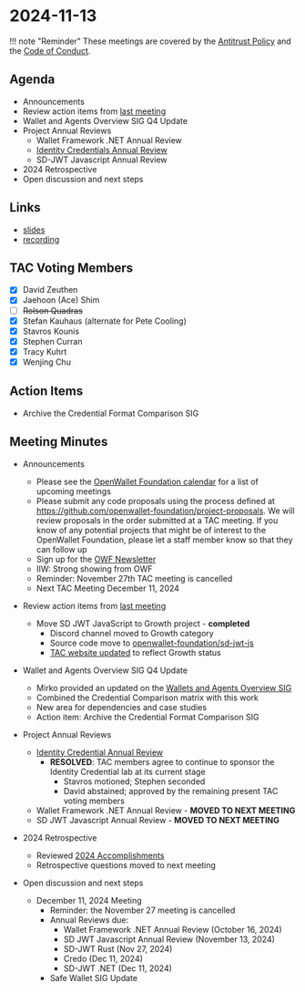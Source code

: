 # 2024-11-13

!!! note "Reminder"
    These meetings are covered by the [Antitrust Policy](../../governance/antitrust.md) and the [Code of Conduct](../../governance/code-of-conduct.md).

## Agenda

- Announcements
- Review action items from [last meeting](./2024-10-30.md#action-items)
- Wallet and Agents Overview SIG Q4 Update
- Project Annual Reviews
    - Wallet Framework .NET Annual Review
    - [Identity Credentials Annual Review](https://tac.openwallet.foundation/projects/reviews/2024/2024-identity-credential-annual/)
    - SD-JWT Javascript Annual Review
- 2024 Retrospective
- Open discussion and next steps

## Links

- [slides](https://docs.google.com/presentation/d/1KoukOTap8rqbiKfckcnOr8jSeoY2qL3FjubA-JjQW6Y/edit?usp=sharing)
- [recording](https://zoom.us/rec/share/sUa183LDymc-VKVFcnrzekBuahM8tHiw3aCcFuezDBxy9g3g-111DdkGdRrLPD2T.oizU7RODWzKLPZCE)

## TAC Voting Members

- [x] David Zeuthen
- [x] Jaehoon (Ace) Shim
- [ ] ~~Rolson Quadras~~
- [x] Stefan Kauhaus (alternate for Pete Cooling)
- [x] Stavros Kounis
- [x] Stephen Curran
- [x] Tracy Kuhrt
- [x] Wenjing Chu

## Action Items
- Archive the Credential Format Comparison SIG

## Meeting Minutes

- Announcements
    - Please see the [OpenWallet Foundation calendar](https://zoom-lfx.platform.linuxfoundation.org/meetings/openwalletfoundation) for a list of upcoming meetings
    - Please submit any code proposals using the process defined at https://github.com/openwallet-foundation/project-proposals. We will review proposals in the order submitted at a TAC meeting. If you know of any potential projects that might be of interest to the OpenWallet Foundation, please let a staff member know so that they can follow up
    - Sign up for the [OWF Newsletter](https://openwallet.foundation/newsletter/)
    - IIW: Strong showing from OWF
    - Reminder: November 27th TAC meeting is cancelled
    - Next TAC Meeting December 11, 2024

- Review action items from [last meeting](./2024-10-30.md#action-items)
    - Move SD JWT JavaScript to Growth project - **completed**
        - Discord channel moved to Growth category
        - Source code move to [openwallet-foundation/sd-jwt-js](https://github.com/openwallet-foundation/sd-jwt-js)
        - [TAC website updated](https://tac.openwallet.foundation/projects/sd-jwt-js/) to reflect Growth status

- Wallet and Agents Overview SIG Q4 Update
    - Mirko provided an updated on the [Wallets and Agents Overview SIG](https://openwallet-foundation.github.io/digital-wallet-and-agent-overviews-sig/#/)
    - Combined the Credential Comparison matrix with this work
    - New area for dependencies and case studies
    - Action item: Archive the Credential Format Comparison SIG

- Project Annual Reviews
    - [Identity Credential Annual Review](https://tac.openwallet.foundation/projects/reviews/2024/2024-identity-credential-annual/)
        - **RESOLVED**: TAC members agree to continue to sponsor the Identity Credential lab at its current stage
            - Stavros motioned; Stephen seconded
            - David abstained; approved by the remaining present TAC voting members
    - Wallet Framework .NET Annual Review - **MOVED TO NEXT MEETING**
    - SD JWT Javascript Annual Review - **MOVED TO NEXT MEETING**

- 2024 Retrospective
    - Reviewed [2024 Accomplishments](https://docs.google.com/presentation/d/18fg67BqnEYv5l_eL7L5F0byCCmxkBn7mBiOH98gbyUA/edit?usp=sharing)
    - Retrospective questions moved to next meeting

- Open discussion and next steps
    - December 11, 2024 Meeting
        - Reminder: the November 27 meeting is cancelled
        - Annual Reviews due:
            - Wallet Framework .NET Annual Review (October 16, 2024)
            - SD JWT Javascript Annual Review (November 13, 2024)
            - SD-JWT Rust (Nov 27, 2024)
            - Credo (Dec 11, 2024)
            - SD-JWT .NET (Dec 11, 2024)
        - Safe Wallet SIG Update
